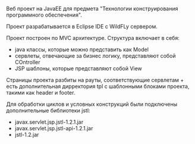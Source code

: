 Веб проект на JavaEE для предмета "Технологии конструирования программного обеспечения".

Проект разрабатывается в Eclipse IDE с WildFLy сервером.

Проект построен по MVC архитектуре.
Структура включает в себя:
- java классы, которые можно представить как Model
- сервлеты, отвечающие за бизнес логику, представляют собой COntroller
- JSP шаблоны, которые представляют собой View

Страницы проекта разбиты на рауты, соответствующие сервлетам + есть дополнительная дирректория tpl с шаблонными блоками проекта, такими как header и footer.

Для обработки циклов и условных конструкций были подключены дополнительные библиотеки jstl:
- javax.servlet.jsp.jstl-1.2.1.jar
- javax.servlet.jsp.jstl-api-1.2.1.jar
- jstl-1.2.jar